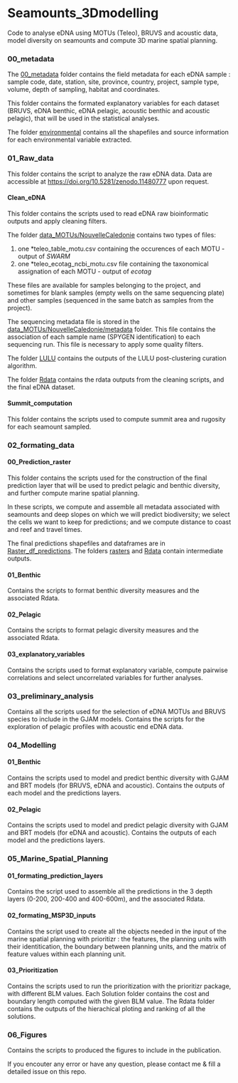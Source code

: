 # Seamounts_3Dmodelling

Code to analyse eDNA using MOTUs (Teleo), BRUVS and acoustic data, model diversity on seamounts and compute 3D marine spatial planning.  

### 00_metadata
 
The [00_metadata](00_metadata/) folder contains the field metadata for each eDNA sample : sample code, date, station, site, province, country, project, sample type, volume, depth of sampling, habitat and coordinates. 

This folder contains the formated explanatory variables for each dataset (BRUVS, eDNA benthic, eDNA pelagic, acoustic benthic and acoustic pelagic), that will be used in the statistical analyses.

The folder [environmental](00_metadata/environmental) contains all the shapefiles and source information for each environmental variable extracted. 


### 01_Raw_data

This folder contains the script to analyze the raw eDNA data.
Data are accessible at https://doi.org/10.5281/zenodo.11480777 upon request.


#### Clean_eDNA

This folder contains the scripts used to read eDNA raw bioinformatic outputs and apply cleaning filters. 

The folder [data_MOTUs/NouvelleCaledonie](01_Raw_data/data_MOTUs/NouvelleCaledonie) contains two types of files:  
1. one \*teleo_table_motu.csv containing the occurences of each MOTU - output of *SWARM*
2. one \*teleo_ecotag_ncbi_motu.csv file containing the taxonomical assignation of each MOTU - output of *ecotag*

These files are available for samples belonging to the project, and sometimes for blank samples (empty wells on the same sequencing plate) and other samples (sequenced in the same batch as samples from the project).

The sequencing metadata file is stored in the [data_MOTUs/NouvelleCaledonie/metadata](01_Raw_data/data_MOTUs/NouvelleCaledonie/metadata) folder. This file contains the association of each sample name (SPYGEN identification) to each sequencing run. This file is necessary to apply some quality filters.

The folder [LULU](01_Raw_data/LULU) contains the outputs of the LULU post-clustering curation algorithm.

The folder [Rdata](01_Raw_data/Rdata) contains the rdata outputs from the cleaning scripts, and the final eDNA dataset.


#### Summit_computation

This folder contains the scripts used to compute summit area and rugosity for each seamount sampled.



### 02_formating_data


#### 00_Prediction_raster

This folder contains the scripts used for the construction of the final prediction layer that will be used to predict pelagic and benthic diversity, and further compute marine spatial planning.

In these scripts, we compute and assemble all metadata associated with seamounts and deep slopes on which we will predict biodiversity; we select the cells we want to keep for predictions; and we compute distance to coast and reef and travel times.

The final predictions shapefiles and dataframes are in [Raster_df_predictions](02_formating_data/00_Prediction_raster/Raster_df_predictions). The folders [rasters](02_formating_data/00_Prediction_raster/rasters) and [Rdata](02_formating_data/00_Prediction_raster/Rdata) contain intermediate outputs.

#### 01_Benthic

Contains the scripts to format benthic diversity measures and the associated Rdata. 

#### 02_Pelagic

Contains the scripts to format pelagic diversity measures and the associated Rdata. 


#### 03_explanatory_variables

Contains the scripts used to format explanatory variable, compute pairwise correlations and select uncorrelated variables for further analyses.


### 03_preliminary_analysis

Contains all the scripts used for the selection of eDNA MOTUs and BRUVS species to include in the GJAM models.
Contains the scripts for the exploration of pelagic profiles with acoustic end eDNA data.

### 04_Modelling

#### 01_Benthic

Contains the scripts used to model and predict benthic diversity with GJAM and BRT models (for BRUVS, eDNA and acoustic). Contains the outputs of each model and the predictions layers. 

#### 02_Pelagic

Contains the scripts used to model and predict pelagic diversity with GJAM and BRT models (for eDNA and acoustic). Contains the outputs of each model and the predictions layers. 

### 05_Marine_Spatial_Planning

#### 01_formating_prediction_layers

Contains the script used to assemble all the predictions in the 3 depth layers (0-200, 200-400 and 400-600m), and the associated Rdata.

#### 02_formating_MSP3D_inputs

Contains the script used to create all the objects needed in the input of the marine spatial planning with prioritizr : the features, the planning units with their identitication, the boundary between planning units, and the matrix of feature values within each planning unit.

#### 03_Prioritization

Contains the scripts used to run the prioritization with the prioritizr package, with different BLM values. Each Solution folder contains the cost and boundary length computed with the given BLM value. The Rdata folder contains the outputs of the hierachical ploting and ranking of all the solutions.


### 06_Figures

Contains the scripts to produced the figures to include in the publication.


If you encouter any error or have any question, please contact me & fill a detailed issue on this repo. 

